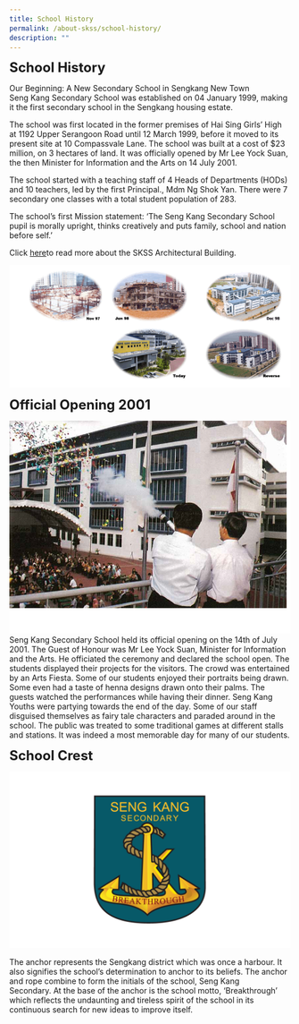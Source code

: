 ```yaml
---
title: School History
permalink: /about-skss/school-history/
description: ""
---
```


**<font size="5">School History</font>**

Our Beginning: A New Secondary School in Sengkang New Town <br>
Seng Kang Secondary School was established on 04 January 1999, making it the first secondary school in the Sengkang housing estate.

The school was first located in the former premises of Hai Sing Girls’ High at 1192 Upper Serangoon Road until 12 March 1999, before it moved to its present site at 10 Compassvale Lane. The school was built at a cost of $23 million, on 3 hectares of land. It was officially opened by Mr Lee Yock Suan, the then Minister for Information and the Arts on 14 July 2001.

The school started with a teaching staff of 4 Heads of Departments (HODs) and 10 teachers, led by the first Principal., Mdm Ng Shok Yan. There were 7 secondary one classes with a total student population of 283.

The school’s first Mission statement: ‘The Seng Kang Secondary School pupil is morally upright, thinks creatively and puts family, school and nation before self.’

Click [here](/files/sch%20archictecture%20photos1999_LatestVersion.pdf)to read more about the SKSS Architectural Building.

![](/images/School%20History/School%20History%201.png)

**<font size="5">Official Opening 2001</font>**

![](/images/School%20History/SKSS%20official%20opening.png)
Seng Kang Secondary School held its official opening on the 14th of July 2001. The Guest of Honour was Mr Lee Yock Suan, Minister for Information and the Arts. He officiated the ceremony and declared the school open. The students displayed their projects for the visitors. The crowd was entertained by an Arts Fiesta. Some of our students enjoyed their portraits being drawn. Some even had a taste of henna designs drawn onto their palms. The guests watched the performances while having their dinner. Seng Kang Youths were partying towards the end of the day. Some of our staff disguised themselves as fairy tale characters and paraded around in the school. The public was treated to some traditional games at different stalls and stations. It was indeed a most memorable day for many of our students.

**<font size="5">School Crest</font>**

![](/images/School%20History/Sch-Crest_hi.png)

The anchor represents the Sengkang district which was once a harbour. It also signifies the school’s determination to anchor to its beliefs. The anchor and rope combine to form the initials of the school, Seng Kang Secondary. At the base of the anchor is the school motto, ‘Breakthrough’ which reflects the undaunting and tireless spirit of the school in its continuous search for new ideas to improve itself.